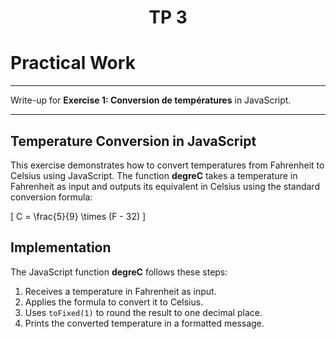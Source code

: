 <h1 align="center">TP 3</h1>

# Practical Work 
---

Write-up for **Exercise 1: Conversion de températures** in JavaScript. 

---

## Temperature Conversion in JavaScript

This exercise demonstrates how to convert temperatures from Fahrenheit to Celsius using JavaScript. The function **degreC** takes a temperature in Fahrenheit as input and outputs its equivalent in Celsius using the standard conversion formula:

\[
C = \frac{5}{9} \times (F - 32)
\]

## Implementation

The JavaScript function **degreC** follows these steps:

1. Receives a temperature in Fahrenheit as input.
2. Applies the formula to convert it to Celsius.
3. Uses `toFixed(1)` to round the result to one decimal place.
4. Prints the converted temperature in a formatted message.
